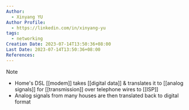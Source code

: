 ```yaml
---
Author:
  - Xinyang YU
Author Profile:
  - https://linkedin.com/in/xinyang-yu
tags:
  - networking
Creation Date: 2023-07-14T13:50:36+08:00
Last Date: 2023-07-14T13:50:36+08:00
References:
---
```

> [!note]
> - Home's DSL [[modem]] takes [[digital data]] & translates it to [[analog signals]] for [[transmission]] over telephone wires to [[ISP]]
> - Analog signals from many houses are then translated back to digital format